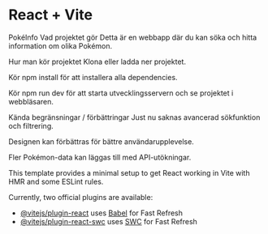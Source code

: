 # React + Vite

PokéInfo
Vad projektet gör
Detta är en webbapp där du kan söka och hitta information om olika Pokémon.

Hur man kör projektet
Klona eller ladda ner projektet.

Kör npm install för att installera alla dependencies.

Kör npm run dev för att starta utvecklingsservern och se projektet i webbläsaren.

Kända begränsningar / förbättringar
Just nu saknas avancerad sökfunktion och filtrering.

Designen kan förbättras för bättre användarupplevelse.

Fler Pokémon-data kan läggas till med API-utökningar.

This template provides a minimal setup to get React working in Vite with HMR and some ESLint rules.

Currently, two official plugins are available:

- [@vitejs/plugin-react](https://github.com/vitejs/vite-plugin-react/blob/main/packages/plugin-react/README.md) uses [Babel](https://babeljs.io/) for Fast Refresh
- [@vitejs/plugin-react-swc](https://github.com/vitejs/vite-plugin-react-swc) uses [SWC](https://swc.rs/) for Fast Refresh
